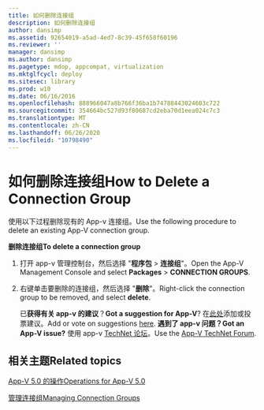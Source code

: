 ```yaml
---
title: 如何删除连接组
description: 如何删除连接组
author: dansimp
ms.assetid: 92654019-a5ad-4ed7-8c39-45f658f60196
ms.reviewer: ''
manager: dansimp
ms.author: dansimp
ms.pagetype: mdop, appcompat, virtualization
ms.mktglfcycl: deploy
ms.sitesec: library
ms.prod: w10
ms.date: 06/16/2016
ms.openlocfilehash: 888966047a8b766f36ba1b74788443024603c722
ms.sourcegitcommit: 354664bc527d93f80687cd2eba70d1eea024c7c3
ms.translationtype: MT
ms.contentlocale: zh-CN
ms.lasthandoff: 06/26/2020
ms.locfileid: "10798490"
---
```

# <span data-ttu-id="1feef-103">如何删除连接组</span><span class="sxs-lookup"><span data-stu-id="1feef-103">How to Delete a Connection Group</span></span>


<span data-ttu-id="1feef-104">使用以下过程删除现有的 App-v 连接组。</span><span class="sxs-lookup"><span data-stu-id="1feef-104">Use the following procedure to delete an existing App-V connection group.</span></span>

**<span data-ttu-id="1feef-105">删除连接组</span><span class="sxs-lookup"><span data-stu-id="1feef-105">To delete a connection group</span></span>**

1.  <span data-ttu-id="1feef-106">打开 app-v 管理控制台，然后选择 "**程序包** &gt; **连接组**"。</span><span class="sxs-lookup"><span data-stu-id="1feef-106">Open the App-V Management Console and select **Packages** &gt; **CONNECTION GROUPS**.</span></span>

2.  <span data-ttu-id="1feef-107">右键单击要删除的连接组，然后选择 "**删除**"。</span><span class="sxs-lookup"><span data-stu-id="1feef-107">Right-click the connection group to be removed, and select **delete**.</span></span>

    <span data-ttu-id="1feef-108">已**获得有关 app-v 的建议**？</span><span class="sxs-lookup"><span data-stu-id="1feef-108">**Got a suggestion for App-V**?</span></span> <span data-ttu-id="1feef-109">在[此处](http://appv.uservoice.com/forums/280448-microsoft-application-virtualization)添加或投票建议。</span><span class="sxs-lookup"><span data-stu-id="1feef-109">Add or vote on suggestions [here](http://appv.uservoice.com/forums/280448-microsoft-application-virtualization).</span></span> **<span data-ttu-id="1feef-110">遇到了 app-v 问题？</span><span class="sxs-lookup"><span data-stu-id="1feef-110">Got an App-V issue?</span></span>** <span data-ttu-id="1feef-111">使用 app-v [TechNet 论坛](https://social.technet.microsoft.com/Forums/home?forum=mdopappv)。</span><span class="sxs-lookup"><span data-stu-id="1feef-111">Use the [App-V TechNet Forum](https://social.technet.microsoft.com/Forums/home?forum=mdopappv).</span></span>

## <span data-ttu-id="1feef-112">相关主题</span><span class="sxs-lookup"><span data-stu-id="1feef-112">Related topics</span></span>


[<span data-ttu-id="1feef-113">App-V 5.0 的操作</span><span class="sxs-lookup"><span data-stu-id="1feef-113">Operations for App-V 5.0</span></span>](operations-for-app-v-50.md)

[<span data-ttu-id="1feef-114">管理连接组</span><span class="sxs-lookup"><span data-stu-id="1feef-114">Managing Connection Groups</span></span>](managing-connection-groups.md)

 

 





